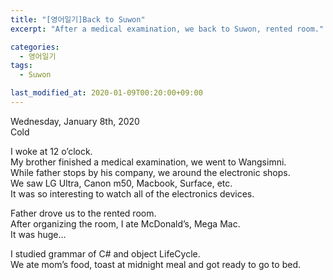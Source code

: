 ```yaml
---
title: "[영어일기]Back to Suwon"
excerpt: "After a medical examination, we back to Suwon, rented room."

categories:
  - 영어일기
tags:
  - Suwon

last_modified_at: 2020-01-09T00:20:00+09:00
---
```

Wednesday, January 8th, 2020  
Cold

I woke at 12 o’clock.  
My brother finished a medical examination, we went to Wangsimni.  
While father stops by his company, we around the electronic shops.  
We saw LG Ultra, Canon m50, Macbook, Surface, etc.  
It was so interesting to watch all of the electronics devices.  

Father drove us to the rented room.  
After organizing the room, I ate McDonald’s, Mega Mac.  
It was huge…  

I studied grammar of C# and object LifeCycle.  
We ate mom’s food, toast at midnight meal and got ready to go to bed.  

